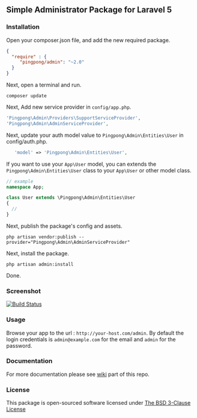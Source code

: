 ## Simple Administrator Package for Laravel 5

### Installation

Open your composer.json file, and add the new required package.
```json
{
  "require" : {
     "pingpong/admin": "~2.0" 
  }
}
```

Next, open a terminal and run.
```
composer update 
```

Next, Add new service provider in `config/app.php`.

```php
'Pingpong\Admin\Providers\SupportServiceProvider',
'Pingpong\Admin\AdminServiceProvider',
```

Next, update your auth model value to `Pingpong\Admin\Entities\User` in config/auth.php.
```php
   'model' => 'Pingpong\Admin\Entities\User',
```
If you want to use your `App\User` model, you can extends the `Pingpong\Admin\Entities\User` class to your `App\User` or other model class.
```php
// example
namespace App;

class User extends \Pingpong\Admin\Entities\User
{
  //
}
```

Next, publish the package's config and assets.
```
php artisan vendor:publish --provider="Pingpong\Admin\AdminServiceProvider"
```

Next, install the package.
```
php artisan admin:install
```

Done.

### Screenshot

[![Build Status](https://raw.githubusercontent.com/pingpong-labs/admin/master/shots/pingpong-admin-shot.png)](https://raw.githubusercontent.com/pingpong-labs/admin/master/shots/pingpong-admin-shot.png)

### Usage

Browse your app to the url : `http://your-host.com/admin`. By default the login credentials is `admin@example.com` for the email and `admin` for the password.

### Documentation

For more documentation please see [wiki](https://github.com/webalfa/laravel-administrator-package/wiki) part of this repo.

### License

This package is open-sourced software licensed under [The BSD 3-Clause License](http://opensource.org/licenses/BSD-3-Clause)
